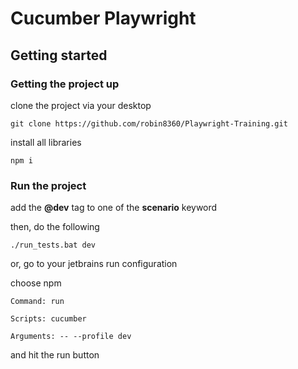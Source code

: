 # Cucumber Playwright

## Getting started

### Getting the project up

clone the project via your desktop

```
git clone https://github.com/robin8360/Playwright-Training.git
```

install all libraries
```
npm i
```

### Run the project

add the **@dev** tag to one of the **scenario** keyword

then, do the following

```
./run_tests.bat dev
```

or, go to your jetbrains run configuration

choose npm

```
Command: run

Scripts: cucumber

Arguments: -- --profile dev
```

and hit the run button
